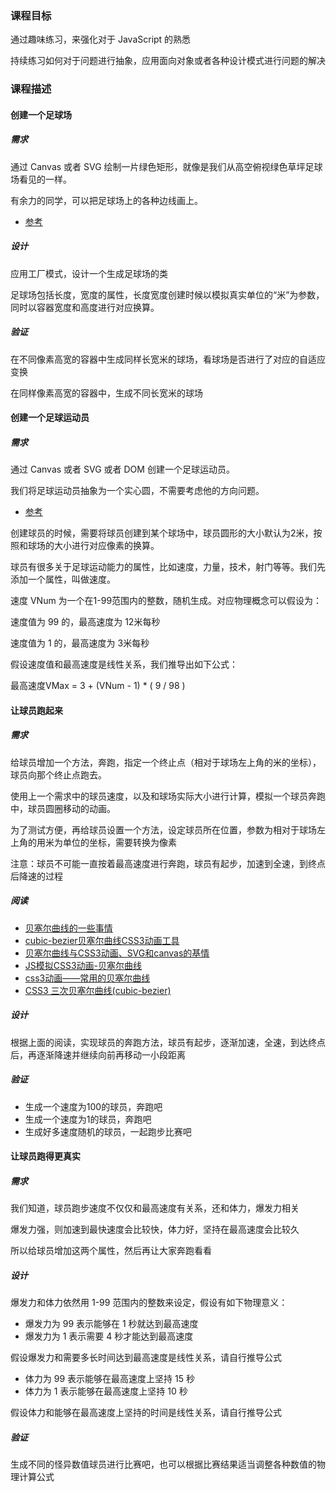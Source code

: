 ### 课程目标
通过趣味练习，来强化对于 JavaScript 的熟悉
<br/>

持续练习如何对于问题进行抽象，应用面向对象或者各种设计模式进行问题的解决

### 课程描述
#### 创建一个足球场
##### 需求
通过 Canvas 或者 SVG 绘制一片绿色矩形，就像是我们从高空俯视绿色草坪足球场看见的一样。
<br/>

有余力的同学，可以把足球场上的各种边线画上。

- [参考](https://image.baidu.com/search/detail?ct=503316480&z=0&ipn=d&word=%E8%B6%B3%E7%90%83%E5%9C%BA&step_word=&hs=0&pn=2&spn=0&di=136070&pi=0&rn=1&tn=baiduimagedetail&is=0%2C0&istype=0&ie=utf-8&oe=utf-8&in=&cl=2&lm=-1&st=undefined&cs=331201578%2C3198829255&os=1465624056%2C1991837824&simid=3383497574%2C366669055&adpicid=0&lpn=0&ln=1980&fr=&fmq=1529244168457_R&fm=&ic=undefined&s=undefined&se=&sme=&tab=0&width=undefined&height=undefined&face=undefined&ist=&jit=&cg=&bdtype=0&oriquery=&objurl=http%3A%2F%2Fd.ifengimg.com%2Fw740_q%2Fs0.ifengimg.com%2F2017%2F09%2F17%2F43756b90b41d2e0cb3fdcf79fa248bfa.jpg&fromurl=ippr_z2C%24qAzdH3FAzdH3Fooo_z%26e3Bxhyg_z%26e3BgjpAzdH3Ffity5g2AzdH3Fxtgfit-8mdcm0mbc_z%26e3Bip4s&gsm=0&rpstart=0&rpnum=0&islist=&querylist=)

##### 设计
应用工厂模式，设计一个生成足球场的类
<br/>

足球场包括长度，宽度的属性，长度宽度创建时候以模拟真实单位的“米”为参数，同时以容器宽度和高度进行对应换算。

##### 验证
在不同像素高宽的容器中生成同样长宽米的球场，看球场是否进行了对应的自适应变换
<br/>

在同样像素高宽的容器中，生成不同长宽米的球场

#### 创建一个足球运动员
##### 需求
通过 Canvas 或者 SVG 或者 DOM 创建一个足球运动员。
<br/>

我们将足球运动员抽象为一个实心圆，不需要考虑他的方向问题。

- [参考](https://image.baidu.com/search/detail?ct=503316480&z=0&ipn=d&word=%E5%86%A0%E5%86%9B%E8%B6%B3%E7%90%83%E7%BB%8F%E7%90%86&step_word=&hs=0&pn=12&spn=0&di=207025992250&pi=0&rn=1&tn=baiduimagedetail&is=0%2C0&istype=2&ie=utf-8&oe=utf-8&in=&cl=2&lm=-1&st=-1&cs=4023482802%2C640930609&os=2504155838%2C454844919&simid=0%2C0&adpicid=0&lpn=0&ln=1920&fr=&fmq=1529244507458_R&fm=result&ic=0&s=undefined&se=&sme=&tab=0&width=&height=&face=undefined&ist=&jit=&cg=&bdtype=0&oriquery=&objurl=http%3A%2F%2Fg.hiphotos.baidu.com%2Fbaike%2Fc0%3Dbaike60%2C5%2C5%2C60%2C20%3Bt%3Dgif%2Fsign%3D6bb7559fd539b60059c307e588395e4f%2F0824ab18972bd4074b8385817b899e510fb30901.jpg&fromurl=ippr_z2C%24qAzdH3FAzdH3Fkwthj_z%26e3Bkwt17_z%26e3Bv54AzdH3FetjoAzdH3Fca8l9_z%26e3Bip4d&gsm=d&rpstart=0&rpnum=0&islist=&querylist=)

创建球员的时候，需要将球员创建到某个球场中，球员圆形的大小默认为2米，按照和球场的大小进行对应像素的换算。
<br/>

球员有很多关于足球运动能力的属性，比如速度，力量，技术，射门等等。我们先添加一个属性，叫做速度。
<br/>

速度 VNum 为一个在1-99范围内的整数，随机生成。对应物理概念可以假设为：
<br/>

速度值为 99 的，最高速度为 12米每秒
<br/>

速度值为 1 的，最高速度为 3米每秒
<br/>

假设速度值和最高速度是线性关系，我们推导出如下公式：
<br/>

最高速度VMax = 3 + (VNum - 1) * ( 9 / 98 )

#### 让球员跑起来
##### 需求
给球员增加一个方法，奔跑，指定一个终止点（相对于球场左上角的米的坐标），球员向那个终止点跑去。
<br/>

使用上一个需求中的球员速度，以及和球场实际大小进行计算，模拟一个球员奔跑中，球员圆圈移动的动画。
<br/>

为了测试方便，再给球员设置一个方法，设定球员所在位置，参数为相对于球场左上角的用米为单位的坐标，需要转换为像素
<br/>

注意：球员不可能一直按着最高速度进行奔跑，球员有起步，加速到全速，到终点后降速的过程

##### 阅读
- [贝塞尔曲线的一些事情](https://www.w3cplus.com/animation/mathematical-intuition-behind-bezier-curves.html)
- [cubic-bezier贝塞尔曲线CSS3动画工具](https://blog.csdn.net/qq_25600055/article/details/51045163)
- [贝塞尔曲线与CSS3动画、SVG和canvas的基情](https://www.zhangxinxu.com/wordpress/2013/08/%E8%B4%9D%E5%A1%9E%E5%B0%94%E6%9B%B2%E7%BA%BF-cubic-bezier-css3%E5%8A%A8%E7%94%BB-svg-canvas/)
- [JS模拟CSS3动画-贝塞尔曲线](https://www.cnblogs.com/yanan-boke/p/8875571.html)
- [css3动画——常用的贝塞尔曲线](https://www.cnblogs.com/yansi/p/4012038.html)
- [CSS3 三次贝塞尔曲线(cubic-bezier)](https://blog.csdn.net/zhaozjc112/article/details/52909172)

##### 设计
根据上面的阅读，实现球员的奔跑方法，球员有起步，逐渐加速，全速，到达终点后，再逐渐降速并继续向前再移动一小段距离

##### 验证
- 生成一个速度为100的球员，奔跑吧
- 生成一个速度为1的球员，奔跑吧
- 生成好多速度随机的球员，一起跑步比赛吧

#### 让球员跑得更真实
##### 需求
我们知道，球员跑步速度不仅仅和最高速度有关系，还和体力，爆发力相关
<br/>

爆发力强，则加速到最快速度会比较快，体力好，坚持在最高速度会比较久
<br/>

所以给球员增加这两个属性，然后再让大家奔跑看看

##### 设计
爆发力和体力依然用 1-99 范围内的整数来设定，假设有如下物理意义：
- 爆发力为 99 表示能够在 1 秒就达到最高速度
- 爆发力为 1 表示需要 4 秒才能达到最高速度

假设爆发力和需要多长时间达到最高速度是线性关系，请自行推导公式
- 体力为 99 表示能够在最高速度上坚持 15 秒
- 体力为 1 表示能够在最高速度上坚持 10 秒

假设体力和能够在最高速度上坚持的时间是线性关系，请自行推导公式

##### 验证
生成不同的怪异数值球员进行比赛吧，也可以根据比赛结果适当调整各种数值的物理计算公式